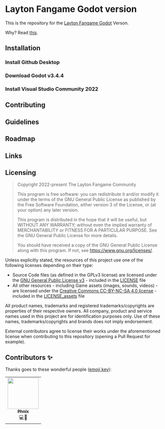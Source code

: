 # Layton Fangame Godot version
This is the repository for the [Layton Fangame Godot](https://github.com/Layton-Fangame/Layton-Fangame-Godot) Verson.

Why? Read [this](../main/Why.md).

## Installation

### Install Github Desktop

### Download Godot v3.4.4

### Install Visual Studio Community 2022

## Contributing

## Guidelines

## Roadmap

## Links

## Licensing
> Copyright 2022-present The Layton Fangame Community
>
> This program is free software: you can redistribute it and/or modify it under the terms of the GNU General Public License as published by the Free Software Foundation, either version 3 of the License, or (at your option) any later version.
>
> This program is distributed in the hope that it will be useful, but WITHOUT ANY WARRANTY; without even the implied warranty of MERCHANTABILITY or FITNESS FOR A PARTICULAR PURPOSE. See the GNU General Public License for more details.
>
> You should have received a copy of the GNU General Public License along with this program. If not, see <https://www.gnu.org/licenses/>. 

Unless explicitly stated, the resources of this project use one of the following licenses depending on their type:
- Source Code files (as defined in the GPLv3 license) are licensed under the [GNU General Public License v3](https://www.gnu.org/licenses/gpl-3.0.en.html) - included in the [LICENSE](LICENSE) file
- All other resources - including Game assets (images, sounds, videos) - are licensed under the [Creative Commons CC-BY-NC-SA 4.0 license](https://creativecommons.org/licenses/by-nc-sa/4.0/) - included in the [LICENSE_assets](LICENSE_assets) file

All product names, trademarks and registered trademarks/copyrights are properties of their respective owners. All company, product and service names used in this project are for identification purposes only. Use of these names, trademarks/copyrights and brands does not imply endorsement.

External contributors agree to license their works under the aforementioned license when contributing to this repository (opening a Pull Request for example).

## Contributors ✨
Thanks goes to these wonderful people ([emoji key](https://allcontributors.org/docs/en/emoji-key)):

<table>
  <tr>
    <td align="center"><a href="https://github.com/MrPhnix"><img src="https://avatars.githubusercontent.com/u/76911907" width="100px;" alt=""/><br/><sub><b>Phnix</b></sub></a><br/><a title="Code">💻</a><a title="Documentation">📖</a></td>
  </tr>
</table>

